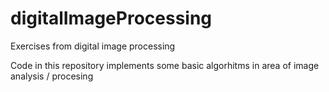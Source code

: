# digitalImageProcessing
Exercises from digital image processing

Code in this repository implements some basic algorhitms in area of image analysis / procesing
